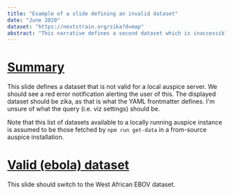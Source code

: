 ```yaml
---
title: "Example of a slide defining an invalid dataset"
date: "June 2020"
dataset: "https://nextstrain.org/zika?d=map"
abstract: "This narrative defines a second dataset which is inaccessible by (locally running) auspice and should display an error."
---
```


# [Summary](https://nextstrain.org/dataset-doesnt-exist?c=region&d=tree&legend=open&onlyPanels&p=full&sidebar=closed)

This slide defines a dataset that is not valid for a local auspice server.
We should see a red error notification alerting the user of this.
The displayed dataset should be zika, as that is what the YAML frontmatter defines.
I'm unsure of what the query (i.e. viz settings) should be.

Note that this list of datasets available to a locally running auspice instance is assumed to be those fetched by `npm run get-data` in a from-source auspice installation.



# [Valid (ebola) dataset](https://nextstrain.org/ebola?d=map)

This slide should switch to the West African EBOV dataset.